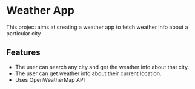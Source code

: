 # Weather App

This project aims at creating a weather app to fetch weather info about a particular city
## Features
- The user can search any city and get the weather info about that city.
- The user can get weather info about their current location.
- Uses OpenWeatherMap API
